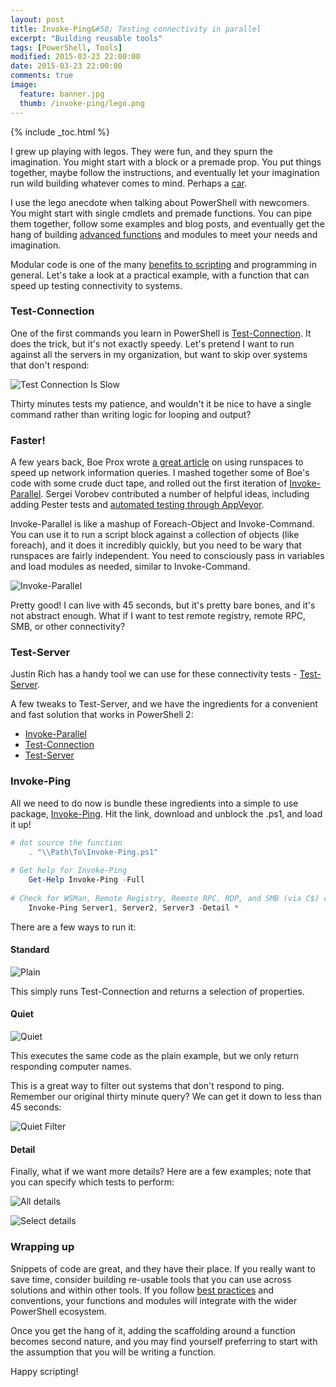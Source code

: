 ```yaml
---
layout: post
title: Invoke-Ping&#58; Testing connectivity in parallel
excerpt: "Building reusable tools"
tags: [PowerShell, Tools]
modified: 2015-03-23 22:00:00
date: 2015-03-23 22:00:00
comments: true
image:
  feature: banner.jpg
  thumb: /invoke-ping/lego.png
---
```

{% include _toc.html %}

I grew up playing with legos. They were fun, and they spurn the imagination. You might start with a block or a premade prop. You put things together, maybe follow the instructions, and eventually let your imagination run wild building whatever comes to mind. Perhaps a [car](http://www.extremetech.com/extreme/173167-worlds-first-full-size-lego-car-can-hit-20-mph-powered-by-insane-1048-piston-compresed-air-engine).

I use the lego anecdote when talking about PowerShell with newcomers. You might start with single cmdlets and premade functions. You can pipe them together, follow some examples and blog posts, and eventually get the hang of building [advanced functions](https://ramblingcookiemonster.wordpress.com/2013/12/08/building-powershell-functions-best-practices/) and modules to meet your needs and imagination.

Modular code is one of the many [benefits to scripting](http://ramblingcookiemonster.github.io/Why-PowerShell/) and programming in general. Let's take a look at a practical example, with a function that can speed up testing connectivity to systems.

### Test-Connection

One of the first commands you learn in PowerShell is [Test-Connection](https://technet.microsoft.com/en-us/library/hh849808.aspx). It does the trick, but it's not exactly speedy. Let's pretend I want to run against all the servers in my organization, but want to skip over systems that don't respond:

![Test Connection Is Slow](/images/invoke-ping/QuietLong.png)

Thirty minutes tests my patience, and wouldn't it be nice to have a single command rather than writing logic for looping and output?

### Faster!

A few years back, Boe Prox wrote [a great article](http://learn-powershell.net/2012/05/10/speedy-network-information-query-using-powershell/) on using runspaces to speed up network information queries. I mashed together some of Boe's code with some crude duct tape, and rolled out the first iteration of [Invoke-Parallel](https://github.com/RamblingCookieMonster/Invoke-Parallel). Sergei Vorobev contributed a number of helpful ideas, including adding Pester tests and [automated testing through AppVeyor](https://ramblingcookiemonster.wordpress.com/2015/02/25/fun-with-github-pester-and-appveyor/).

Invoke-Parallel is like a mashup of Foreach-Object and Invoke-Command. You can use it to run a script block against a collection of objects (like foreach), and it does it incredibly quickly, but you need to be wary that runspaces are fairly independent. You need to consciously pass in variables and load modules as needed, similar to Invoke-Command.

![Invoke-Parallel](/images/invoke-ping/InvokeParallel.png)

Pretty good! I can live with 45 seconds, but it's pretty bare bones, and it's not abstract enough. What if I want to test remote registry, remote RPC, SMB, or other connectivity?

### Test-Server

Justin Rich has a handy tool we can use for these connectivity tests - [Test-Server](https://gallery.technet.microsoft.com/scriptcenter/Powershell-Test-Server-e0cdea9a).

A few tweaks to Test-Server, and we have the ingredients for a convenient and fast solution that works in PowerShell 2:

* [Invoke-Parallel](https://github.com/RamblingCookieMonster/Invoke-Parallel)
* [Test-Connection](https://technet.microsoft.com/en-us/library/hh849808.aspx?f=255&MSPPError=-2147217396)
* [Test-Server](https://gallery.technet.microsoft.com/scriptcenter/Powershell-Test-Server-e0cdea9a)

### Invoke-Ping

All we need to do now is bundle these ingredients into a simple to use package, [Invoke-Ping](https://gallery.technet.microsoft.com/scriptcenter/Invoke-Ping-Test-in-b553242a). Hit the link, download and unblock the .ps1, and load it up!

```powershell
# dot source the function  
    . "\\Path\To\Invoke-Ping.ps1"  
  
# Get help for Invoke-Ping 
    Get-Help Invoke-Ping -Full 
     
# Check for WSMan, Remote Registry, Remote RPC, RDP, and SMB (via C$) connectivity against 3 machines 
    Invoke-Ping Server1, Server2, Server3 -Detail * 
```

There are a few ways to run it:

#### Standard

![Plain](/images/invoke-ping/IPPlain.png)

This simply runs Test-Connection and returns a selection of properties.

#### Quiet

![Quiet](/images/invoke-ping/QuietOne.png)

This executes the same code as the plain example, but we only return responding computer names.

This is a great way to filter out systems that don't respond to ping. Remember our original thirty minute query? We can get it down to less than 45 seconds:

![Quiet Filter](/images/invoke-ping/Quiet.png)

#### Detail

Finally, what if we want more details?  Here are a few examples; note that you can specify which tests to perform:

![All details](/images/invoke-ping/DetailAll.png)

![Select details](/images/invoke-ping/DetailSelect.png)

### Wrapping up

Snippets of code are great, and they have their place. If you really want to save time, consider building re-usable tools that you can use across solutions and within other tools. If you follow [best practices](https://ramblingcookiemonster.wordpress.com/2013/12/08/building-powershell-functions-best-practices/) and conventions, your functions and modules will integrate with the wider PowerShell ecosystem.

Once you get the hang of it, adding the scaffolding around a function becomes second nature, and you may find yourself preferring to start with the assumption that you will be writing a function.

Happy scripting!